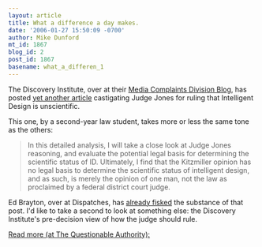 ```yaml
---
layout: article
title: What a difference a day makes.
date: '2006-01-27 15:50:09 -0700'
author: Mike Dunford
mt_id: 1867
blog_id: 2
post_id: 1867
basename: what_a_differen_1
---
```

The Discovery Institute, over at their [Media Complaints Division Blog](http://www.evolutionnews.org/), has posted [yet another article](http://www.evolutionnews.org/2006/01/but_is_id_science.html) castigating Judge Jones for ruling that Intelligent Design is unscientific. 

This one, by a second-year law student, takes more or less the same tone as the others:

> In this detailed analysis, I will take a close look at Judge Jones reasoning, and evaluate the potential legal basis for determining the scientific status of ID. Ultimately, I find that the Kitzmiller opinion has no legal basis to determine the scientific status of intelligent design, and as such, is merely the opinion of one man, not the law as proclaimed by a federal district court judge.

Ed Brayton, over at Dispatches, has [already fisked](http://scienceblogs.com/dispatches/2006/01/dis_new_contributor_on_judge_j.php) the substance of that post. I'd like to take a second to look at something else: the Discovery Institute's pre-decision view of how the judge should rule.

[Read more (at The Questionable Authority):](http://thequestionableauthority.blogspot.com/2006/01/what-difference-day-makes.html)
